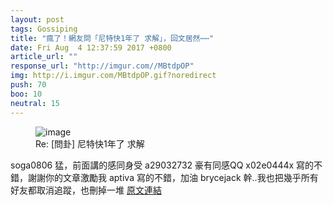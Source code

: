 ```yaml
---
layout: post
tags: Gossiping
title: "瘋了！網友問「尼特快1年了 求解」，回文居然⋯⋯"
date: Fri Aug  4 12:37:59 2017 +0800
article_url: ""
response_url: "http://imgur.com//MBtdpOP"
img: http://i.imgur.com/MBtdpOP.gif?noredirect
push: 70
boo: 10
neutral: 15
---
```


<figure>
<img src="http://i.imgur.com/MBtdpOP.gif?noredirect" alt="image">
<figcaption>
Re: [問卦] 尼特快1年了 求解
</figcaption>
</figure>



soga0806
	猛，前面講的感同身受
a29032732
	豪有同感QQ
x02e0444x
	寫的不錯，謝謝你的文章激勵我
aptiva
	寫的不錯，加油
brycejack
	幹..我也把幾乎所有好友都取消追蹤，也刪掉一堆
<a href = "https://www.ptt.cc/bbs/Gossiping/M.1501821482.A.DE1.html">原文連結</a>


